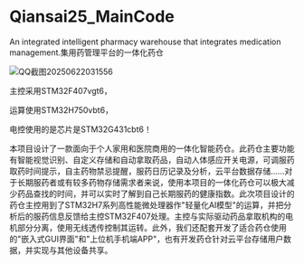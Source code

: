 # Qiansai25_MainCode
An integrated intelligent pharmacy warehouse that integrates medication management.集用药管理平台的一体化药仓

![QQ截图20250622031556](https://github.com/user-attachments/assets/26797abc-387c-4e21-9396-c810db961317)

主控采用STM32F407vgt6，

运算使用STM32H750vbt6，

电控使用的是芯片是STM32G431cbt6！




本项目设计了一款面向于个人家用和医院商用的一体化智能药仓。此药仓主要功能有智能视觉识别、自定义存储和自动拿取药品，自动人体感应开关电源，可调服药取药时间提示，自主药物禁忌提醒，服药日历记录及分析，云平台数据存储......对于长期服药者或有较多药物存储需求者来说，使用本项目的一体化药仓可以极大减少药品查找的时间，并可以实时了解到自己长期服药的健康指数。此次项目设计的药仓主控用到了STM32H7系列高性能微处理器作"轻量化AI模型"的运算，并把分析后的服药信息反馈给主控STM32F407处理。主控与实际驱动药品拿取机构的电机部分分离，使用无线透传控制其运转。此外，我们还配套开发了适合药仓使用的"嵌入式GUI界面"和"上位机手机端APP"，也有开发药仓针对云平台存储用户数据，并实现与其他设备共享。
